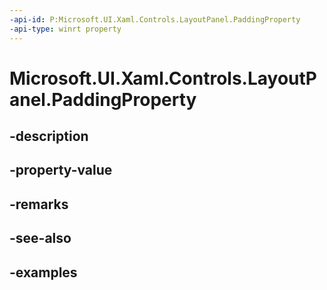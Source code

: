 ```yaml
---
-api-id: P:Microsoft.UI.Xaml.Controls.LayoutPanel.PaddingProperty
-api-type: winrt property
---
```


<!-- Property syntax.
public DependencyProperty PaddingProperty { get; }
-->

# Microsoft.UI.Xaml.Controls.LayoutPanel.PaddingProperty

## -description

## -property-value

## -remarks

## -see-also

## -examples

